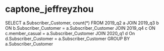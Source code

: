 # captone_jeffreyzhou

SELECT a.Subscriber_Customer, count(*)
FROM 2019_q2 a
JOIN 2019_q3 b ON b.Subscriber_Customer = a.Subscriber_Customer
JOIN 2019_q4 c ON c.member_casual = a.Subscriber_Customer
JOIN 2020_q1 d On d.Subscriber_Customer = a.Subscriber_Customer
GROUP BY a.Subscriber_Customer

